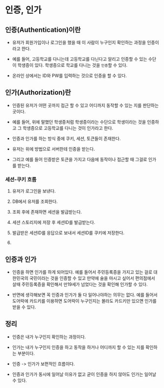 # 인증, 인가
## 인증(Authentication)이란
* 유저가 회원가입이나 로그인을 했을 때 이 사람이 누구인지 확인하는 과정을 인증이라고 한다.

* 예를 들어, 고등학교를 다니는데 고등학교를 다닌다고 알리고 인증할 수 있는 수단이 학생증이 있다. 학생증으로 학교를 다니는 것을 `인증`할 수 있다.

* 온라인 상에서는 ID와 PW를 입력하는 것으로 인증을 할 수 있다.

## 인가(Authorization)란
* 인증된 유저가 어떤 곳까지 접근 할 수 있고 어디까지 동작할 수 있는 지를 판단하는 곳이다.

* 예를 들어, 위에 말했던 학생증처럼 학생증이라는 수단으로 학생이라는 것을 인증하고 그 학생증으로 고등학교를 다니는 것이 인가라고 한다.

* 인증과 인가를 하는 방식 중에 쿠키, 세션, 토큰들이 존재한다.

* 유저는 위에 방법으로 서버한테 인증을 받는다.

* 그리고 예를 들어 인증받은 토큰을 가지고 다음에 동작이나 접근할 때 그걸로 인가를 받는다.

### 세션-쿠키 흐름
1. 유저가 로그인을 보낸다.

2. DB에서 유저를 조회한다. 

3. 조회 후에 존재하면 세션을 발급받는다.

4. 세션 스토리지에 저장 후 세션ID를 발급받는다.

5. 발급받은 세션ID를 응답으로 보내서 세션ID를 쿠키에 저장한다.

6. 

## 인증과 인가

* 인증을 하면 인가를 하게 되어있다. 예를 들어서 주민등록증을 가지고 있는 걸로 대한민국의 국민이라는 것을 인증할 수 있고 만약에 술을 마시고 싶어서 편의점에서 살때 주민등록증을 확인해서 만19세가 넘었다는 것을 확인해 인가할 수 있다.

* 반면에 생각해보면 꼭 인증과 인가가 둘 다 일어나야하는 의무는 없다. 예를 들어서 도어락에 카드키를 이용하면 도어락이 누구인지는 몰라도 카드키만 있으면 인가를 받을 수 있다.

## 정리

* 인증은 내가 누구인지 확인하는 과정이다.

* 인가는 내가 누구인지 인증을 하고 동작을 하거나 어디까지 할 수 있는 지를 확인하는 부분이다.

* 인증 -> 인가가 보편적인 흐름이다.

* 인증과 인가가 동시에 일어날 이유가 없고 굳이 인증을 하지 않아도 인가는 일어날 수 있다.

